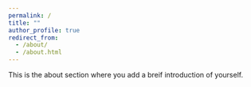 ```yaml
---
permalink: /
title: ""
author_profile: true
redirect_from: 
  - /about/
  - /about.html
---
```


This is the about section where you add a breif introduction of yourself.
